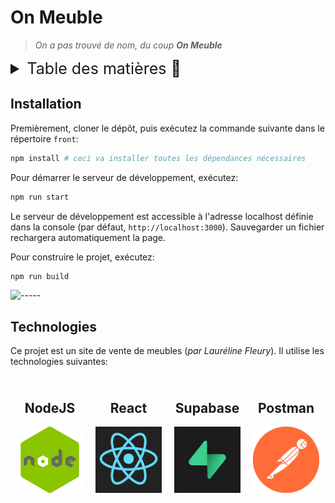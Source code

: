 # On Meuble

> *On a pas trouvé de nom, du coup **On Meuble***

<details>
<summary style="font-size: 25px">Table des matières 📖</summary>

- [On Meuble](#on-meuble)
  - [Installation](#installation)
  - [Technologies](#technologies)

</details>

## Installation

Premièrement, cloner le dépôt, puis exécutez la commande suivante dans le répertoire `front`:

```bash
npm install # ceci va installer toutes les dépendances nécessaires
```

Pour démarrer le serveur de développement, exécutez:

```bash
npm run start
```

Le serveur de développement est accessible à l'adresse localhost définie dans la console (par défaut, `http://localhost:3000`). Sauvegarder un fichier rechargera automatiquement la page.

Pour construire le projet, exécutez:

```bash
npm run build
```

![-----](https://raw.githubusercontent.com/andreasbm/readme/master/assets/lines/rainbow.png)

## Technologies

Ce projet est un site de vente de meubles (*par Lauréline Fleury*). Il utilise les technologies suivantes:

<div style="display: flex">
    <div style="text-align: center; padding: 10px;">
        <h2>NodeJS</h2>
        <img style="width: 150px;" src='./src/img/nodejs.png'>
    </div>
    <div style="text-align: center; padding: 10px;">
        <h2>React</h2>
        <img style="width: 150px;" src='./src/img/react.png'>
    </div>
    <div style="text-align: center; padding: 10px;">
        <h2>Supabase</h2>
        <img style="width: 150px;" src='./src/img/supabase.png'>
    </div>
    <div style="text-align: center; padding: 10px;">
        <h2>Postman</h2>
        <img style="width: 150px;" src='./src/img/postman.png'>
    </div>
</div>

